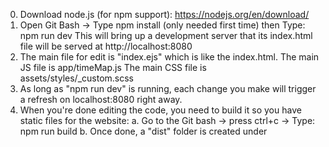 0. Download node.js (for npm support): https://nodejs.org/en/download/
1. Open Git Bash -> Type npm install (only needed first time) then Type: npm run dev
   This will bring up a development server that its index.html file will be served at http://localhost:8080
2. The main file for edit is "index.ejs" which is like the index.html.
   The main JS file is app/timeMap.js
   The main CSS file is assets/styles/_custom.scss
3. As long as "npm run dev" is running, each change you make will trigger a refresh on localhost:8080 right away.
4. When you're done editing the code, you need to build it so you have static files for the website:
a. Go to the Git bash -> press ctrl+c -> Type: npm run build
b. Once done, a "dist" folder is created under 